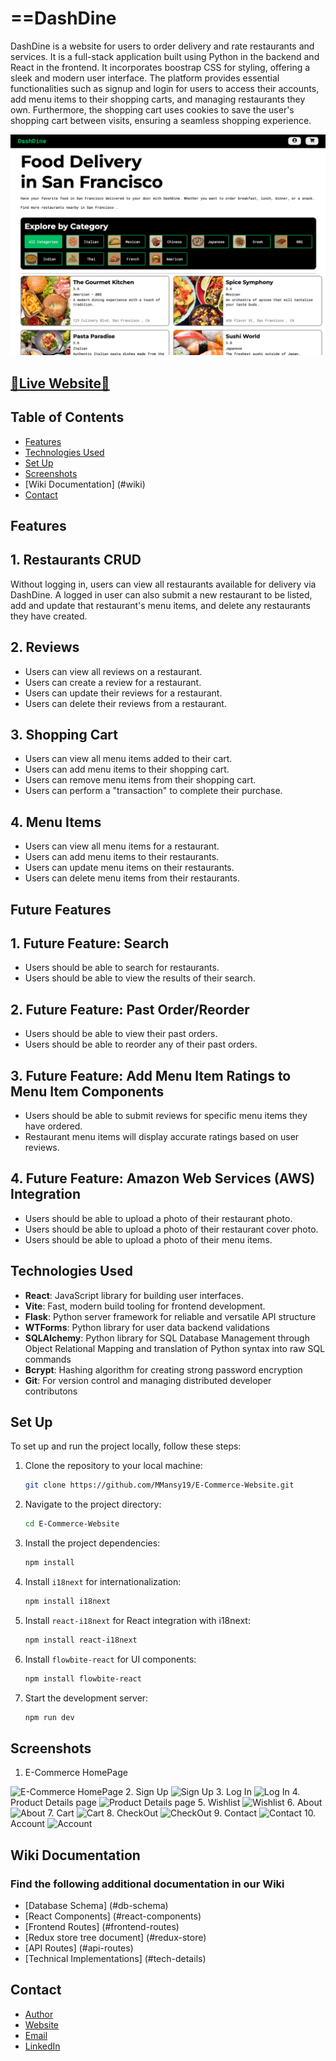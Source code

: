 # ==DashDine

DashDine is a website for users to order delivery and rate restaurants and services. It is a full-stack application built using Python in the backend and React in the frontend. It incorporates boostrap CSS for styling, offering a sleek and modern user interface. The platform provides essential functionalities such as signup and login for users to access their accounts, add menu items to their shopping carts, and managing restaurants they own. Furthermore, the shopping cart uses cookies to save the user's shopping cart between visits, ensuring a seamless shopping experience.

<img src="react-vite/public/assets/Screenshots/001_dashdine.png" alt="Home">

## [🌟Live Website🌟](https://dashdine-0s4v.onrender.com)

## Table of Contents

- [Features](#features)
- [Technologies Used](#technologies-used)
- [Set Up ](#set-up)
- [Screenshots](#screenshots)
- [Wiki Documentation] (#wiki)
- [Contact](#contact)



## Features

## **1. Restaurants CRUD**
Without logging in, users can view all restaurants available for delivery via DashDine. A logged in user can also submit a new restaurant to be listed, add and update that restaurant's menu items, and delete any restaurants they have created.


## **2. Reviews**
* Users can view all reviews on a restaurant.
* Users can create a review for a restaurant.
* Users can update their reviews for a restaurant.
* Users can delete their reviews from a restaurant.

## **3. Shopping Cart**
* Users can view all menu items added to their cart.
* Users can add menu items to their shopping cart.
* Users can remove menu items from their shopping cart.
* Users can perform a "transaction" to complete their purchase.

## **4. Menu Items**
* Users can view all menu items for a restaurant.
* Users can add menu items to their restaurants.
* Users can update menu items on their restaurants.
* Users can delete menu items from their restaurants.


## Future Features

## **1. Future Feature: Search**
* Users should be able to search for restaurants.
* Users should be able to view the results of their search.

## **2. Future Feature: Past Order/Reorder**
* Users should be able to view their past orders.
* Users should be able to reorder any of their past orders.

## **3. Future Feature: Add Menu Item Ratings to Menu Item Components**
* Users should be able to submit reviews for specific menu items they have ordered.
* Restaurant menu items will display accurate ratings based on user reviews.

## **4. Future Feature: Amazon Web Services (AWS) Integration**
* Users should be able to upload a photo of their restaurant photo.
* Users should be able to upload a photo of their restaurant cover photo.
* Users should be able to upload a photo of their menu items.


## Technologies Used

- **React**: JavaScript library for building user interfaces.
- **Vite**: Fast, modern build tooling for frontend development.
- **Flask**: Python server framework for reliable and versatile API structure
- **WTForms**: Python library for user data backend validations
- **SQLAlchemy**: Python library for SQL Database Management through Object Relational Mapping and translation of Python syntax into raw SQL commands
- **Bcrypt**: Hashing algorithm for creating strong password encryption
- **Git**: For version control and managing distributed developer contributons
<!-- - **Responsive For Mobile** -->

## Set Up

To set up and run the project locally, follow these steps:

1. Clone the repository to your local machine:

   ```bash
   git clone https://github.com/MMansy19/E-Commerce-Website.git
   ```

2. Navigate to the project directory:

   ```bash
   cd E-Commerce-Website
   ```

3. Install the project dependencies:

   ```bash
   npm install
   ```

4. Install `i18next` for internationalization:

   ```bash
   npm install i18next
   ```

5. Install `react-i18next` for React integration with i18next:

   ```bash
   npm install react-i18next
   ```

6. Install `flowbite-react` for UI components:

   ```bash
   npm install flowbite-react
   ```

7. Start the development server:
   ```bash
   npm run dev
   ```


## Screenshots
1. E-Commerce HomePage
  <img  src="public/assets/Screenshots/E-Commerce HomePage.jpg" alt="E-Commerce HomePage">
2. Sign Up
  <img  src="public/assets/Screenshots/Sign Up.jpg" alt="Sign Up">
3. Log In
  <img  src="public/assets/Screenshots/Log In.jpg" alt="Log In">
4. Product Details page
  <img  src="public/assets/Screenshots/Product Details page.jpg" alt="Product Details page">
5. Wishlist
  <img  src="public/assets/Screenshots/Wishlist.jpg" alt="Wishlist">
6. About
  <img  src="public/assets/Screenshots/About.jpg" alt="About">
7. Cart
  <img  src="public/assets/Screenshots/Cart.jpg" alt="Cart">
8. CheckOut
  <img  src="public/assets/Screenshots/CheckOut.jpg" alt="CheckOut">
9. Contact
  <img  src="public/assets/Screenshots/Contact.jpg" alt="Contact">
10. Account
  <img  src="public/assets/Screenshots/Account.jpg" alt="Account">

## Wiki Documentation
### Find the following additional documentation in our Wiki

- [Database Schema] (#db-schema)
- [React Components] (#react-components)
- [Frontend Routes] (#frontend-routes)
- [Redux store tree document] (#redux-store)
- [API Routes] (#api-routes)
- [Technical Implementations] (#tech-details)



## Contact

- [Author](https://github.com/MMansy19)
- [Website](https://mahmoud-mansy-portfolio.netlify.app/)
- [Email](mailto:mahmoud2abdalfattah@gmail.com)
- [LinkedIn](https://www.linkedin.com/in/mahmoud-mansy-a189a5232)

